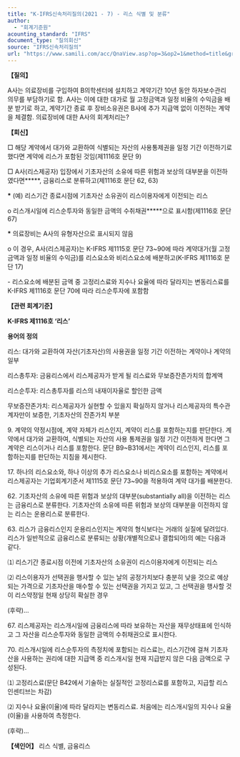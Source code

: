 ```yaml
---
title: "K-IFRS신속처리질의(2021 - 7) - 리스 식별 및 분류"
author:
  - "회계기준원"
acounting_standard: "IFRS"
document_type: "질의회신"
source: "IFRS신속처리질의"
url: "https://www.samili.com/acc/QnaView.asp?op=3&op2=1&method=title&group=2124-15;1&orgcode=3&searchword=&page=24&code=K%2DIFRS%EC%8B%A0%EC%86%8D%EC%B2%98%EB%A6%AC%EC%A7%88%EC%9D%98%2D7%3A20210122"
---
```

**【질의】**

  

A사는 의료장비를 구입하여 B의학센터에 설치하고 계약기간 10년 동안 하자보수관리 의무를 부담하기로 함. A사는 이에 대한 대가로 월 고정금액과 일정 비율의 수익금을 배분 받기로 하고, 계약기간 종료 후 장비소유권은 B사에 추가 지급액 없이 이전하는 계약을 체결함. 의료장비에 대한 A사의 회계처리는?

  
  

**【회신】**

  

□ 해당 계약에서 대가와 교환하여 식별되는 자산의 사용통제권을 일정 기간 이전하기로 했다면 계약에 리스가 포함된 것임(제1116호 문단 9)

  

□ A사(리스제공자) 입장에서 기초자산의 소유에 따른 위험과 보상의 대부분을 이전하였다면**\***, 금융리스로 분류하고(제1116호 문단 62, 63)

**\*** (예) 리스기간 종료시점에 기초자산 소유권이 리스이용자에게 이전되는 리스

  

o 리스개시일에 리스순투자와 동일한 금액의 수취채권**\***으로 표시함(제1116호 문단 67)

**\*** 의료장비는 A사의 유형자산으로 표시되지 않음

  

o 이 경우, A사(리스제공자)는 K-IFRS 제1115호 문단 73~90에 따라 계약대가(월 고정금액과 일정 비율의 수익금)를 리스요소와 비리스요소에 배분하고(K-IFRS 제1116호 문단 17)

\- 리스요소에 배분된 금액 중 고정리스료와 지수나 요율에 따라 달라지는 변동리스료를 K-IFRS 제1116호 문단 70에 따라 리스순투자에 포함함

  
  

**【관련 회계기준】**

  

**K-IFRS 제1116호 ‘리스’**

  

**용어의 정의**

  

리스: 대가와 교환하여 자산(기초자산)의 사용권을 일정 기간 이전하는 계약이나 계약의 일부

  

리스총투자: 금융리스에서 리스제공자가 받게 될 리스료와 무보증잔존가치의 합계액

  

리스순투자: 리스총투자를 리스의 내재이자율로 할인한 금액

  

무보증잔존가치: 리스제공자가 실현할 수 있을지 확실하지 않거나 리스제공자의 특수관계자만이 보증한, 기초자산의 잔존가치 부분

  

9\. 계약의 약정시점에, 계약 자체가 리스인지, 계약이 리스를 포함하는지를 판단한다. 계약에서 대가와 교환하여, 식별되는 자산의 사용 통제권을 일정 기간 이전하게 한다면 그 계약은 리스이거나 리스를 포함한다. 문단 B9~B31에서는 계약이 리스인지, 리스를 포함하는지를 판단하는 지침을 제시한다.

  

17\. 하나의 리스요소와, 하나 이상의 추가 리스요소나 비리스요소를 포함하는 계약에서 리스제공자는 기업회계기준서 제1115호 문단 73~90을 적용하여 계약 대가를 배분한다.

  

62\. 기초자산의 소유에 따른 위험과 보상의 대부분(substantially all)을 이전하는 리스는 금융리스로 분류한다. 기초자산의 소유에 따른 위험과 보상의 대부분을 이전하지 않는 리스는 운용리스로 분류한다.

  

63\. 리스가 금융리스인지 운용리스인지는 계약의 형식보다는 거래의 실질에 달려있다. 리스가 일반적으로 금융리스로 분류되는 상황(개별적으로나 결합되어)의 예는 다음과 같다.

  

⑴ 리스기간 종료시점 이전에 기초자산의 소유권이 리스이용자에게 이전되는 리스

⑵ 리스이용자가 선택권을 행사할 수 있는 날의 공정가치보다 충분히 낮을 것으로 예상되는 가격으로 기초자산을 매수할 수 있는 선택권을 가지고 있고, 그 선택권을 행사할 것이 리스약정일 현재 상당히 확실한 경우

(후략)...

  

67\. 리스제공자는 리스개시일에 금융리스에 따라 보유하는 자산을 재무상태표에 인식하고 그 자산을 리스순투자와 동일한 금액의 수취채권으로 표시한다.

  

70\. 리스개시일에 리스순투자의 측정치에 포함되는 리스료는, 리스기간에 걸쳐 기초자산을 사용하는 권리에 대한 지급액 중 리스개시일 현재 지급받지 않은 다음 금액으로 구성된다.

  

⑴ 고정리스료(문단 B42에서 기술하는 실질적인 고정리스료를 포함하고, 지급할 리스 인센티브는 차감)

⑵ 지수나 요율(이율)에 따라 달라지는 변동리스료. 처음에는 리스개시일의 지수나 요율(이율)을 사용하여 측정한다.

(후략)...

  
  

**【색인어】** 리스 식별, 금융리스
